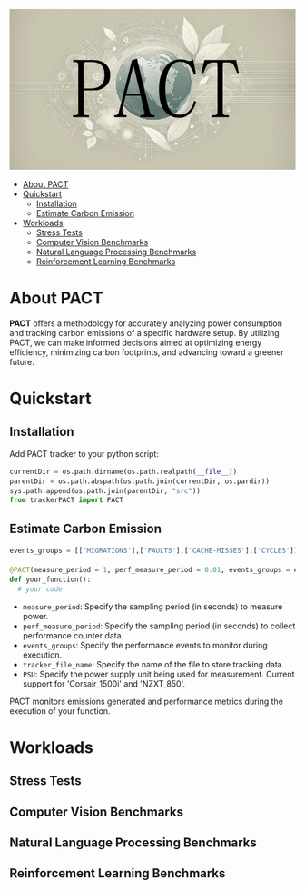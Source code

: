 ![banner](src/Banner1.jpg)

- [About PACT ](#about-codecarbon-)
- [Quickstart ](#quickstart-)
    - [Installation ](#installation-)
    - [Estimate Carbon Emission ](#start-to-estimate-your-impact-)
- [Workloads ](#workloads-)
    - [Stress Tests ](#stress-tests-)
    - [Computer Vision Benchmarks ](#cv-bm-)
    - [Natural Language Processing Benchmarks ](#nlp-bm-)
    - [Reinforcement Learning Benchmarks ](#rl-bm-)

# About PACT

**PACT** offers a methodology for accurately analyzing power consumption and tracking carbon emissions of a specific hardware setup. By utilizing PACT, we can make informed decisions aimed at optimizing energy efficiency, minimizing carbon footprints, and advancing toward a greener future.


# Quickstart

## Installation

Add PACT tracker to your python script:

```python
currentDir = os.path.dirname(os.path.realpath(__file__))
parentDir = os.path.abspath(os.path.join(currentDir, os.pardir))
sys.path.append(os.path.join(parentDir, "src"))
from trackerPACT import PACT
```

## Estimate Carbon Emission

```python
events_groups = [['MIGRATIONS'],['FAULTS'],['CACHE-MISSES'],['CYCLES']]

@PACT(measure_period = 1, perf_measure_period = 0.01, events_groups = events_groups, tracker_file_name = "./PACT.csv", PSU = "Corsair_1500i")
def your_function():
  # your code
  ```

- `measure_period`: Specify the sampling period (in seconds) to measure power.
- `perf_measure_period`: Specify the sampling period (in seconds) to collect performance counter data.
- `events_groups`: Specify the performance events to monitor during execution.
- `tracker_file_name`: Specify the name of the file to store tracking data.
- `PSU`: Specify the power supply unit being used for measurement. Current support for 'Corsair_1500i' and 'NZXT_850'.

PACT monitors emissions generated and performance metrics during the execution of your function.

# Workloads

## Stress Tests
## Computer Vision Benchmarks
## Natural Language Processing Benchmarks
## Reinforcement Learning Benchmarks
